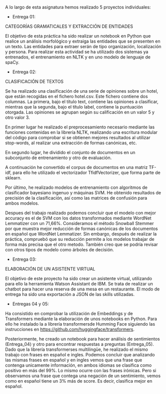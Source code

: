 A lo largo de esta asignatura hemos realizado 5 proyectos individuales:

- Entrega 01:

CATEGORÍAS GRAMATICALES Y EXTRACCIÓN DE ENTIDADES 

El objetivo de esta práctica ha sido realizar un notebook en Python que realice un análisis morfológico y extraiga las entidades que se presenten en un texto. Las entidades para extraer serán de tipo organización, localización y persona. Para realizar esta actividad se ha utilizado dos sistemas ya entrenados, el entrenamiento en NLTK y en uno modelo de lenguaje de spaCy.

- Entrega 02:

CLASIFICACIÓN DE TEXTOS

Se ha realizado una clasificación de una serie de opiniones sobre un hotel, que están recogidas en el fichero hotel.csv. Este fichero contiene dos columnas. La primera, bajo el título text, contiene las opiniones a clasificar, mientras que la segunda, bajo el título label, contiene la puntuación otorgada. Las opiniones se agrupan según su calificación en un valor 5 y otro valor 3. 

En primer lugar he realizado el preprocesamiento necesario mediante las funciones contenidas en la librería NLTK, realizando una escritura modular del código para comprobar si se obtienen mejores resultados al utilizar stop-words, al realizar una extracción de formas canónicas, etc.

En segundo lugar, he dividido el conjunto de documentos en un subconjunto de entrenamiento y otro de evaluación.

A continuación he convertido el corpus de documentos en una matriz TF-idf, para ello he utilizado el vectorizador TfidfVectorizer, que forma parte de sklearn.

Por último, he realizado  modelos de entrenamiento con algoritmos de clasificador bayesiano ingenuo y máquinas SVM. He obtenido resultados de precisión de la clasificación, así como las matrices de confusión para ambos modelos.

Despues del trabajo realizado podemos concluir que el modelo con mejor accuracy es el de SVM con los datos transformados mediante WordNet Lemmatizer con un 71,66%. Consideramos el método Snowball Stemmer por que muestra mejor reducción de formas canónicas de los documentos en español que WordNet Lemmatizer. Sin embargo, después de realizar la práctica, compruebó que su reducción permite a los modelos trabajar de forma más precisa que el otro metodo. También creo que se podría revisar con otros tipos de modelo como árboles de decisión.

- Entrega 03:

ELABORACIÓN DE UN ASISTENTE VIRTUAL

El objetivo de este proyecto ha sido crear un asistente virtual, utilizando para ello la herramienta Watson Assistant de IBM. Se trata de realizar un chatbot para hacer una reserva de una mesa en un restaurante. El modo de entrega ha sido una exportación a JSON de las skills utilizadas.
 
- Entregas 04 y 05:
 
Ha consistido en comprobar la utilización de Embeddings y de Transformers mediante la elaboración de unos notebooks en Python. Para ello he instalado la a librería transformersde Humming Face siguiendo las instrucciones en https://github.com/huggingface/transformers.

Posteriormente, he creado un  notebook  para  hacer  análisis  de  sentimientos (Entrega_04) y  otro  para encontrar respuestas a preguntas (Entrega_05). Dado  que  la  librería transformerses  multilingüe, he realizado el  mismo trabajo con frases en español e ingles. Podemos concluir que analizando las mismas frases en español y en ingles vemos que una frase que contenga unicamente información, en ambos idiomas se clasifica como positivo en más del 99%. Lo mismo ocurre con las frases irónicas. Pero si observamos una frase que contega una negación de un sentimiento, vemos como en español tiene un 3% más de score. Es decir, clasifica mejor en español.

